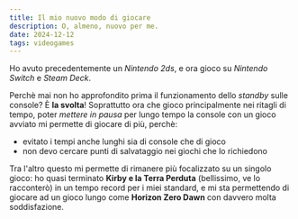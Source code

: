 ```yaml
---
title: Il mio nuovo modo di giocare
description: O, almeno, nuovo per me.
date: 2024-12-12
tags: videogames
---
```


Ho avuto precedentemente un *Nintendo 2ds*, e ora gioco su *Nintendo Switch* e *Steam Deck*.

Perchè mai non ho approfondito prima il funzionamento dello *standby* sulle console? È **la svolta**!
Soprattutto ora che gioco principalmente nei ritagli di tempo, poter *mettere in pausa* per lungo tempo la console con un gioco avviato mi permette di giocare di più, perchè:

- evitato i tempi anche lunghi sia di console che di gioco
- non devo cercare punti di salvataggio nei giochi che lo richiedono

Tra l'altro questo mi permette di rimanere più focalizzato su un singolo gioco: ho quasi terminato **Kirby e la Terra Perduta** (bellissimo, ve lo racconterò) in un tempo record per i miei standard, e mi sta permettendo di giocare ad un gioco lungo come **Horizon Zero Dawn** con davvero molta soddisfazione.

